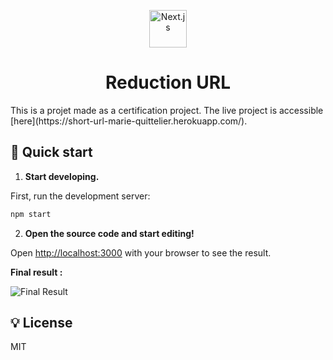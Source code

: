 


<!--  -->
<p align="center">
    <img alt="Next.js" src="https://upload.wikimedia.org/wikipedia/commons/a/a7/React-icon.svg" width="60" />
<h1 align="center">
Reduction URL  </h1
</p>


<p>This is a projet made as a certification project. The live project is accessible [here](https://short-url-marie-quittelier.herokuapp.com/). </p>

## 🚀 Quick start

1.  **Start developing.**

First, run the development server:

 ```bash
npm start
```

2.  **Open the source code and start editing!**

Open [http://localhost:3000](http://localhost:3000) with your browser to see the result.

**Final result :**


![Final Result](https://media.giphy.com/media/lFmDniklmRXStqA2Cv/giphy.gif)



## 💡 License
MIT

<!-- -->
